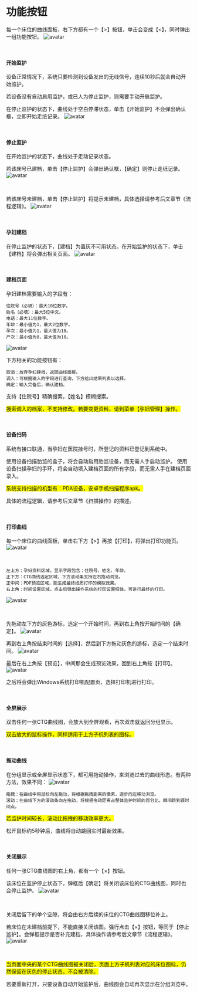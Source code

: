 # 功能按钮

每一个床位的曲线面板，右下方都有一个【>】按钮，单击会变成【<】，同时弹出一组功能按钮。
![avatar](../assets/below-button.png)

<br/>

#### **开始监护**

设备正常情况下，系统只要检测到设备发出的无线信号，连续10秒后就会自动开始监护。

若设备没有自动启用监护，或已人为停止监护，则需要手动开启监护。

在停止监护的状态下，曲线处于空白停滞状态，单击【开始监护】不会弹出确认框，立即开始走纸记录。
![avatar](../assets/start-custody.png)

<br/>

#### **停止监护**
在开始监护的状态下，曲线处于走动记录状态。

若该床号已建档，单击【停止监护】会弹出确认框，【确定】则停止走纸记录。
![avatar](../assets/stop-confirm.png)

<br/>

若该床号未建档，单击【停止监护】将提示未建档，具体选择请参考后文章节《流程逻辑》。
![avatar](../assets/stop-tips.png)

<br/>

#### **孕妇建档**
在停止监护的状态下，【建档】为置灰不可用状态。在开始监护的状态下，单击【建档】将会弹出相关页面。
![avatar](../assets/puton-record.png)

<br/>

#### **建档页面**

孕妇建档需要输入的字段有：

```
住院号（必填）：最大10位数字。
姓名（必填）：最大5位中文。
电话：最大11位数字。
年龄：最小值为1，最大2位数字。
孕次：最小值为1，最大值为10。
产次：最小值为0，最大值为10。
```

![avatar](../assets/revord-page.png)

下方相关的功能按钮有：

```
取消：放弃孕妇建档，返回曲线面板。
调入：可根据输入的字段进行查询，下方给出结果列表以选择。
确定：输入完备后，确认建档。
```

支持【住院号】精确搜索，【姓名】模糊搜索。

<span style="background:yellow;">搜索调入的档案，不支持修改。若要变更资料，请到菜单【孕妇管理】操作。</span>

<br/>

#### **设备扫码**

系统有接口联通，当孕妇在医院挂号时，所登记的资料已登记到系统中。

使用设备扫描胎监的盒子，将会自动启用胎监设备，而无需人手启动监护。
使用设备扫描孕妇的手环，将会自动填入建档页面的所有字段，而无需人手在建档页面录入。

<span style="background:yellow;">系统支持扫描的机型有：PDA设备，安卓手机扫描程序apk。</span>

具体的流程逻辑，请参考后文章节《扫描操作》的描述。

<br/>

#### **打印曲线**

每一个床位的曲线面板，单击右下方【>】再按【打印】，将弹出打印功能页。
![avatar](../assets/print-button.png)

<br/>

```
左上方：孕妇资料区域，显示字段包含：住院号、姓名、年龄。
正下方：CTG曲线选定区域，下方滚动条支持左右拖动浏览。
正中间：PDF预览区域，能生成最终纸质打印的模拟效果。
右上角：时间设置区域，点击后弹出操作系统的打印设置框体，可进行最终的打印。
```

![avatar](../assets/print-tag.png)

<br/>

先拖动左下方的灰色游标，选定一个开始时间，再到右上角按开始时间的【确定】。
![avatar](../assets/start-time.png)

再到右上角按结束时间的【选择】，然后到下方拖动灰色的游标，选定一个结束时间。
![avatar](../assets/stop-time.png)

最后在右上角按【预览】，中间那会生成预览效果，回到右上角按【打印】。
![avatar](../assets/print-review.png)

之后将会弹出Windows系统打印机配置页，选择打印机进行打印。

<br/>

#### **全屏展示**

双击任何一张CTG曲线图，会放大到全屏观看，再次双击就返回分组显示。

<span style="background:yellow;">双击放大的鼠标操作，同样适用于上方子机列表的图标。</span>

<br/>

#### **拖动曲线**

在分组显示或全屏显示状态下，都可用拖动操作，来浏览过去的曲线形态。有两种方法，效果不同：
![avatar](../assets/drag-drop.png)

```
拖拽：在曲线中用鼠标向左拖动，将根据拖拽距离的像素，逐步向左移动浏览。
滚动：在曲线下方的滚动条向左拖动，将根据拖动距离占整体监护时间的百分比，瞬间跳到该时间点。
```

<span style="background:yellow;">若监护时间较长，滚动比拖拽的移动效率更大。</span>

松开鼠标约5秒钟后，曲线将自动跳回实时最新效果。

<br/>

#### **关闭展示**

任何一张CTG曲线图的右上角，都有一个【×】按钮。

该床位在监护停止状态下，弹框后【确定】将关闭该床位的CTG曲线图，同时也会停止监护。
![avatar](../assets/close-windows.png)

<br/>

关闭后留下的单个空隙，将会由右方后续的床位的CTG曲线图移位补上。

若床位在未建档前提下，不能直接关闭该图。强行点击【×】按钮，等同于【停止监护】。会弹框提示是否补充建档，具体操作请参考后文章节《流程逻辑》。
![avatar](../assets/non-record.png)

<br/>

<span style="background:yellow;">当页面中央的某个CTG曲线图被关闭后，页面上方子机列表对应的床位图标，仍然保留在灰色的停止状态，不会被清除。</span>

若要重新打开，只要设备自动开始监护后，曲线图会自动再次显示在分组浏览中。
